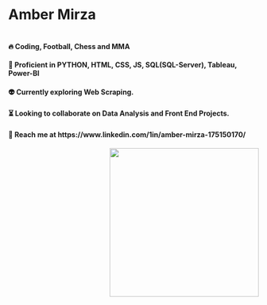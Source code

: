 <h1>Amber Mirza</h1>                                                    

<span style='float:left'>
<h4>🔥 Coding, Football, Chess and MMA </h4>

<h4>👀 Proficient in PYTHON, HTML, CSS, JS, SQL(SQL-Server), Tableau, Power-BI</h4>         

<h4>👽 Currently exploring Web Scraping.</h4>

<h4>⏳ Looking to collaborate on Data Analysis and Front End Projects.</h4>

<h4>🤝 Reach me at https://www.linkedin.com/1in/amber-mirza-175150170/</h4>
</span>

<span style='float:right'>
<img src='https://www.animaapp.com/blog/wp-content/uploads/2021/07/designergif.gif' width='300'>
</span>
